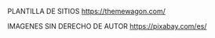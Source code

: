 

PLANTILLA DE SITIOS
https://themewagon.com/

IMAGENES SIN DERECHO DE AUTOR
https://pixabay.com/es/
